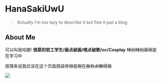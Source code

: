 # HanaSakiUwU

> Actually I'm too lazy to describe it but fine it just a blog

## About Me
可以叫我哈娜!
__很菜的软工学生/画点破画/唱点破歌/oc/Cosplay__
~~特别特别菜但是~~在学习中

按理来说我应该在这个页面搞装修~~但是现在我有点懒得搞~~

![](https://github.com/HanaSakiUwU.png)
